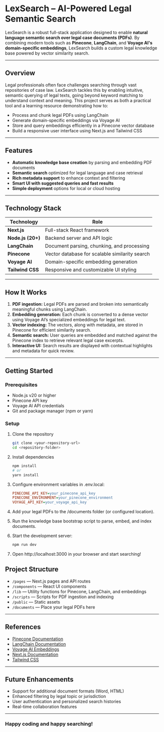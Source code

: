 #  LexSearch – AI-Powered Legal Semantic Search

LexSearch is a robust full-stack application designed to enable **natural language semantic search over legal case documents (PDFs)**. By combining modern tools such as **Pinecone**, **LangChain**, and **Voyage AI's domain-specific embeddings**, LexSearch builds a custom legal knowledge base powered by vector similarity search.

---

##  Overview

Legal professionals often face challenges searching through vast repositories of case law. LexSearch tackles this by enabling intuitive, semantic querying of legal texts, going beyond keyword matching to understand context and meaning. This project serves as both a practical tool and a learning resource demonstrating how to:

- Process and chunk legal PDFs using LangChain  
- Generate domain-specific embeddings via Voyage AI  
- Store and query embeddings efficiently in a Pinecone vector database  
- Build a responsive user interface using Next.js and Tailwind CSS

---

##  Features

- **Automatic knowledge base creation** by parsing and embedding PDF documents  
- **Semantic search** optimized for legal language and case retrieval  
- **Rich metadata support** to enhance context and filtering  
- **Smart UI with suggested queries and fast results**  
- **Simple deployment** options for local or cloud hosting  

---

##  Technology Stack

| Technology      | Role                                   |
|-----------------|---------------------------------------|
| **Next.js**     | Full-stack React framework             |
| **Node.js (20+)** | Backend server and API logic           |
| **LangChain**   | Document parsing, chunking, and processing |
| **Pinecone**    | Vector database for scalable similarity search |
| **Voyage AI**   | Domain-specific embedding generation   |
| **Tailwind CSS**| Responsive and customizable UI styling |

---

##  How It Works

1. **PDF ingestion:** Legal PDFs are parsed and broken into semantically meaningful chunks using LangChain.  
2. **Embedding generation:** Each chunk is converted to a dense vector using Voyage AI’s specialized embeddings for legal text.  
3. **Vector indexing:** The vectors, along with metadata, are stored in Pinecone for efficient similarity search.  
4. **Semantic search:** User queries are embedded and matched against the Pinecone index to retrieve relevant legal case excerpts.  
5. **Interactive UI:** Search results are displayed with contextual highlights and metadata for quick review.

---

##  Getting Started

### Prerequisites

- Node.js v20 or higher  
- Pinecone API key  
- Voyage AI API credentials  
- Git and package manager (npm or yarn)

### Setup

1. Clone the repository  
   ```bash
   git clone <your-repository-url>
   cd <repository-folder>

2. Install dependencies
    ```bash
    npm install
    # or
    yarn install

3. Configure environment variables in .env.local:
    ```ini
    PINECONE_API_KEY=your_pinecone_api_key
    PINECONE_ENVIRONMENT=your_pinecone_environment
    VOYAGE_API_KEY=your_voyage_api_key

4. Add your legal PDFs to the /documents folder (or configured location).

5. Run the knowledge base bootstrap script to parse, embed, and index   documents.

6. Start the development server:
    ```bash
    npm run dev

7. Open http://localhost:3000 in your browser and start searching!

##  Project Structure

- `/pages` — Next.js pages and API routes  
- `/components` — React UI components  
- `/lib` — Utility functions for Pinecone, LangChain, and embeddings  
- `/scripts` — Scripts for PDF ingestion and indexing  
- `/public` — Static assets  
- `/documents` — Place your legal PDFs here  

---

##  References

- [Pinecone Documentation](https://docs.pinecone.io/)  
- [LangChain Documentation](https://langchain.com/docs/)  
- [Voyage AI Embeddings](https://dash.voyageai.com/)  
- [Next.js Documentation](https://nextjs.org/docs)  
- [Tailwind CSS](https://tailwindcss.com/docs)  

---

##  Future Enhancements

- Support for additional document formats (Word, HTML)  
- Enhanced filtering by legal topic or jurisdiction  
- User authentication and personalized search histories  
- Real-time collaboration features  

---

### Happy coding and happy searching! 
